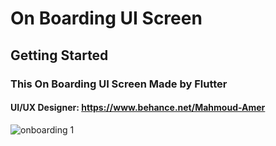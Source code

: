 # On Boarding UI Screen

## Getting Started

### This On Boarding UI Screen Made by Flutter

#### UI/UX Designer: https://www.behance.net/Mahmoud-Amer


![onboarding 1](https://user-images.githubusercontent.com/73666699/189351822-ff6ff0ba-7dd2-4667-9787-11fba18cc474.png)


